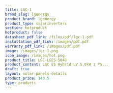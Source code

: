 ```yaml
---
title: LGC-1
brand_slug: lgenergy
product_brand: lgenergy
product_type: solarinverters
section: hotproduct
hotproduct: false
datasheet_pdf_link: /files/pdf/lgc-1.pdf
installation_pdf_link: /images/pdf.pdf
warranty_pdf_link: /images/pdf.pdf
image: /images/lgc-1.png
icon_image: /images/hot.png
product_title: LGC-LGES-5048
product_content: LGC ES Hybrid LV 5.0kW 1 Ph...
draft: true
layout: solar-panels-details
product_price: 140.5
type: products
---
```

